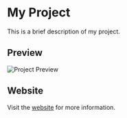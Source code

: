 # My Project

This is a brief description of my project.

## Preview

![Project Preview](https://i.imgur.com/VZnWICH.png)

## Website

Visit the [website](https://spa-exemple.netlify.app/) for more information.
